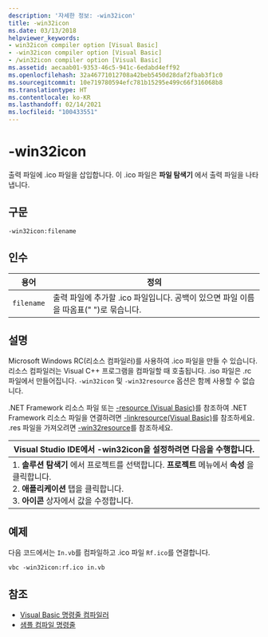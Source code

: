 ```yaml
---
description: '자세한 정보: -win32icon'
title: -win32icon
ms.date: 03/13/2018
helpviewer_keywords:
- win32icon compiler option [Visual Basic]
- -win32icon compiler option [Visual Basic]
- /win32icon compiler option [Visual Basic]
ms.assetid: aecaab01-9353-46c5-941c-6edabd4eff92
ms.openlocfilehash: 32a46771012708a42beb5450d28daf2fbab3f1c0
ms.sourcegitcommit: 10e719780594efc781b15295e499c66f316068b8
ms.translationtype: HT
ms.contentlocale: ko-KR
ms.lasthandoff: 02/14/2021
ms.locfileid: "100433551"
---
```

# <a name="-win32icon"></a>-win32icon

출력 파일에 .ico 파일을 삽입합니다. 이 .ico 파일은 **파일 탐색기** 에서 출력 파일을 나타냅니다.  
  
## <a name="syntax"></a>구문  
  
```console  
-win32icon:filename  
```  
  
## <a name="arguments"></a>인수  
  
|용어|정의|  
|---|---|  
|`filename`|출력 파일에 추가할 .ico 파일입니다. 공백이 있으면 파일 이름을 따옴표(" ")로 묶습니다.|  
  
## <a name="remarks"></a>설명  

 Microsoft Windows RC(리소스 컴파일러)를 사용하여 .ico 파일을 만들 수 있습니다. 리소스 컴파일러는 Visual C++ 프로그램을 컴파일할 때 호출됩니다. .iso 파일은 .rc 파일에서 만들어집니다. `-win32icon` 및 `-win32resource` 옵션은 함께 사용할 수 없습니다.  
  
 .NET Framework 리소스 파일 또는 [-resource (Visual Basic)](resource.md)를 참조하여 .NET Framework 리소스 파일을 연결하려면 [-linkresource(Visual Basic)](linkresource.md)를 참조하세요. .res 파일을 가져오려면 [-win32resource](win32resource.md)를 참조하세요.  
  
|Visual Studio IDE에서 -win32icon을 설정하려면 다음을 수행합니다.|  
|---|  
|1.  **솔루션 탐색기** 에서 프로젝트를 선택합니다. **프로젝트** 메뉴에서 **속성** 을 클릭합니다. <br />2.  **애플리케이션** 탭을 클릭합니다.<br />3.  **아이콘** 상자에서 값을 수정합니다.|  
  
## <a name="example"></a>예제  

 다음 코드에서는 `In.vb`를 컴파일하고 .ico 파일 `Rf.ico`를 연결합니다.  
  
```console
vbc -win32icon:rf.ico in.vb  
```  
  
## <a name="see-also"></a>참조

- [Visual Basic 명령줄 컴파일러](index.md)
- [샘플 컴파일 명령줄](sample-compilation-command-lines.md)
